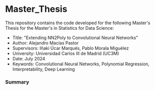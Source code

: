 # Master_Thesis

This repository contains the code developed for the following Master's Thesis for the Master's in Statistics for Data Science:
* Title: "Extending NN2Poly to Convolutional Neural Networks"
* Author: Alejandro Macías Pastor
* Supervisors: Iñaki Úcar Marqués, Pablo Morala Miguélez
* University: Universidad Carlos III de Madrid (UC3M)
* Date: July 2024
* Keywords: Convolutional Neural Networks, Polynomial Regression, Interpretability, Deep Learning

### Summary
